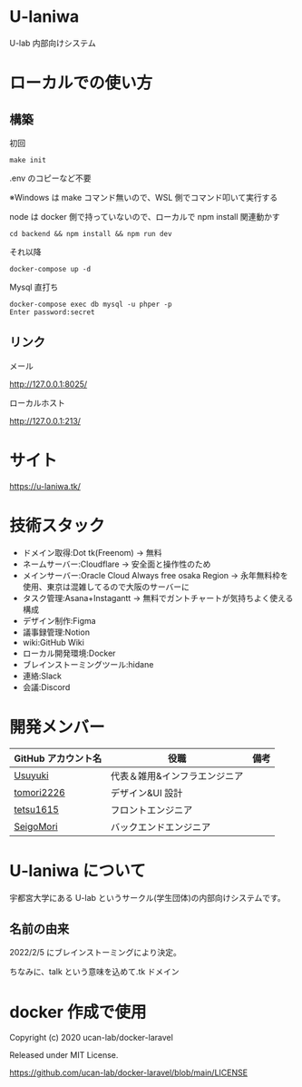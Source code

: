 <!-- @format -->

# U-laniwa

U-lab 内部向けシステム

# ローカルでの使い方

## 構築

初回

```
make init
```

.env のコピーなど不要

※Windows は make コマンド無いので、WSL 側でコマンド叩いて実行する

node は docker 側で持っていないので、ローカルで npm install 関連動かす

```
cd backend && npm install && npm run dev
```

それ以降

```
docker-compose up -d
```

Mysql 直打ち

```
docker-compose exec db mysql -u phper -p
Enter password:secret
```

## リンク

メール

http://127.0.0.1:8025/

ローカルホスト

http://127.0.0.1:213/

# サイト

https://u-laniwa.tk/

# 技術スタック

- ドメイン取得:Dot tk(Freenom)
  → 無料
- ネームサーバー:Cloudflare
  → 安全面と操作性のため
- メインサーバー:Oracle Cloud Always free osaka Region
  → 永年無料枠を使用、東京は混雑してるので大阪のサーバーに
- タスク管理:Asana+Instagantt
  → 無料でガントチャートが気持ちよく使える構成
- デザイン制作:Figma
- 議事録管理:Notion
- wiki:GitHub Wiki
- ローカル開発環境:Docker
- ブレインストーミングツール:hidane
- 連絡:Slack
- 会議:Discord

# 開発メンバー

| GitHub アカウント名                         | 役職                          | 備考 |
| ------------------------------------------- | ----------------------------- | ---- |
| [Usuyuki](https://github.com/Usuyuki)       | 代表＆雑用&インフラエンジニア |      |
| [tomori2226](https://github.com/tomori2226) | デザイン&UI 設計              |      |
| [tetsu1615](https://github.com/tetsu1615)   | フロントエンジニア            |      |
| [SeigoMori](https://github.com/SeigoMori)   | バックエンドエンジニア        |      |

# U-laniwa について

宇都宮大学にある U-lab というサークル(学生団体)の内部向けシステムです。

## 名前の由来

2022/2/5 にブレインストーミングにより決定。

ちなみに、talk という意味を込めて.tk ドメイン

# docker 作成で使用

Copyright (c) 2020 ucan-lab/docker-laravel

Released under MIT License.

https://github.com/ucan-lab/docker-laravel/blob/main/LICENSE

